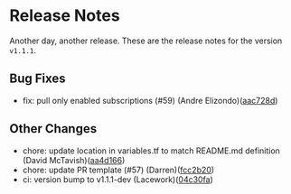 # Release Notes
Another day, another release. These are the release notes for the version `v1.1.1`.

## Bug Fixes
* fix: pull only enabled subscriptions (#59) (Andre Elizondo)([aac728d](https://github.com/lacework/terraform-azure-activity-log/commit/aac728d1c90a23caa8ca8ae6b250bd382aea678c))
## Other Changes
* chore: update location in variables.tf to match README.md definition (David McTavish)([aa4d166](https://github.com/lacework/terraform-azure-activity-log/commit/aa4d166d27d9372d319a860abc4a4a8b159b48f9))
* chore: update PR template (#57) (Darren)([fcc2b20](https://github.com/lacework/terraform-azure-activity-log/commit/fcc2b20cbf9b003b4f62b570cdc897f04c7ec852))
* ci: version bump to v1.1.1-dev (Lacework)([04c30fa](https://github.com/lacework/terraform-azure-activity-log/commit/04c30faa33bbc107dc1e63c5281a7f5140b7f35a))
